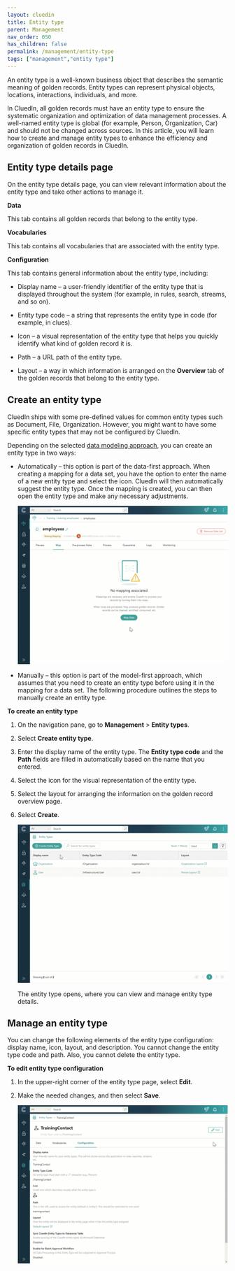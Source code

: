 ```yaml
---
layout: cluedin
title: Entity type
parent: Management
nav_order: 050
has_children: false
permalink: /management/entity-type
tags: ["management","entity type"]
---
```


An entity type is a well-known business object that describes the semantic meaning of golden records. Entity types can represent physical objects, locations, interactions, individuals, and more.

In CluedIn, all golden records must have an entity type to ensure the systematic organization and optimization of data management processes. A well-named entity type is global (for example, Person, Organization, Car) and should not be changed across sources. In this article, you will learn how to create and manage entity types to enhance the efficiency and organization of golden records in CluedIn.

## Entity type details page

On the entity type details page, you can view relevant information about the entity type and take other actions to manage it.

**Data**

This tab contains all golden records that belong to the entity type.

**Vocabularies**

This tab contains all vocabularies that are associated with the entity type.

**Configuration**

This tab contains general information about the entity type, including:

- Display name – a user-friendly identifier of the entity type that is displayed throughout the system (for example, in rules, search, streams, and so on).

- Entity type code – a string that represents the entity type in code (for example, in clues).

- Icon – a visual representation of the entity type that helps you quickly identify what kind of golden record it is.

- Path – a URL path of the entity type.

- Layout – a way in which information is arranged on the **Overview** tab of the golden records that belong to the entity type.

## Create an entity type

CluedIn ships with some pre-defined values for common entity types such as Document, File, Organization. However, you might want to have some specific entity types that may not be configured by CluedIn.

Depending on the selected [data modeling approach](/management/data-catalog/modeling-approaches), you can create an entity type in two ways:

- Automatically – this option is part of the data-first approach. When creating a mapping for a data set, you have the option to enter the name of a new entity type and select the icon. CluedIn will then automatically suggest the entity type. Once the mapping is created, you can then open the entity type and make any necessary adjustments.

    ![create-entity-type-automatically.gif](../../assets/images/management/entity-type/create-entity-type-automatically.gif)

- Manually – this option is part of the model-first approach, which assumes that you need to create an entity type before using it in the mapping for a data set. The following procedure outlines the steps to manually create an entity type.

**To create an entity type**

1. On the navigation pane, go to **Management** > **Entity types**.

1. Select **Create entity type**.

1. Enter the display name of the entity type. The **Entity type code** and the **Path** fields are filled in automatically based on the name that you entered.

1. Select the icon for the visual representation of the entity type.

1. Select the layout for arranging the information on the golden record overview page.

1. Select **Create**.

    ![create-entity-type.gif](../../assets/images/management/entity-type/create-entity-type.gif)

    The entity type opens, where you can view and manage entity type details.

## Manage an entity type

You can change the following elements of the entity type configuration: display name, icon, layout, and description. You cannot change the entity type code and path. Also, you cannot delete the entity type.

**To edit entity type configuration**

1. In the upper-right corner of the entity type page, select **Edit**.

1. Make the needed changes, and then select **Save**.

    ![edit-entity-type.gif](../../assets/images/management/entity-type/edit-entity-type.gif)